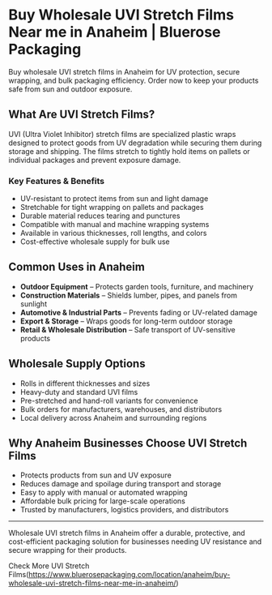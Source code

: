 # Buy Wholesale UVI Stretch Films Near me in Anaheim | Bluerose Packaging

Buy wholesale UVI stretch films in Anaheim for UV protection, secure wrapping, and bulk packaging efficiency. Order now to keep your products safe from sun and outdoor exposure.

## What Are UVI Stretch Films?

UVI (Ultra Violet Inhibitor) stretch films are specialized plastic wraps designed to protect goods from UV degradation while securing them during storage and shipping. The films stretch to tightly hold items on pallets or individual packages and prevent exposure damage.

### Key Features & Benefits

- UV-resistant to protect items from sun and light damage  
- Stretchable for tight wrapping on pallets and packages  
- Durable material reduces tearing and punctures  
- Compatible with manual and machine wrapping systems  
- Available in various thicknesses, roll lengths, and colors  
- Cost-effective wholesale supply for bulk use  

## Common Uses in Anaheim

- **Outdoor Equipment** – Protects garden tools, furniture, and machinery  
- **Construction Materials** – Shields lumber, pipes, and panels from sunlight  
- **Automotive & Industrial Parts** – Prevents fading or UV-related damage  
- **Export & Storage** – Wraps goods for long-term outdoor storage  
- **Retail & Wholesale Distribution** – Safe transport of UV-sensitive products  

## Wholesale Supply Options

- Rolls in different thicknesses and sizes  
- Heavy-duty and standard UVI films  
- Pre-stretched and hand-roll variants for convenience  
- Bulk orders for manufacturers, warehouses, and distributors  
- Local delivery across Anaheim and surrounding regions  

## Why Anaheim Businesses Choose UVI Stretch Films

- Protects products from sun and UV exposure  
- Reduces damage and spoilage during transport and storage  
- Easy to apply with manual or automated wrapping  
- Affordable bulk pricing for large-scale operations  
- Trusted by manufacturers, logistics providers, and distributors  

---

Wholesale UVI stretch films in Anaheim offer a durable, protective, and cost-efficient packaging solution for businesses needing UV resistance and secure wrapping for their products.

Check More UVI Stretch Films(https://www.bluerosepackaging.com/location/anaheim/buy-wholesale-uvi-stretch-films-near-me-in-anaheim/)
